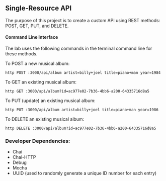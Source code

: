## Single-Resource API

The purpose of this project is to create a custom API using REST methods: POST, GET, PUT, and DELETE. 


#### Command Line Interface
The lab uses the following commands in the terminal command line for these methods.

To POST a new musical album:

`http POST :3000/api/album artist=billy+joel title=piano+man year=1984`

To GET an existing musical album:

`http GET :3000/api/album?id=ac977e02-7b36-4bb6-a200-64335716d8a5`

To PUT (update) an existing musical album:

`http PUT :3000/api/album artist=billy+joel title=piano+man year=1986`

To DELETE an existing musical album:

`http DELETE :3000/api/album?id=ac977e02-7b36-4bb6-a200-64335716d8a5`


### Developer Dependencies: 
* Chai
* Chai-HTTP
* Debug
* Mocha
* UUID (used to randomly generate a unique ID number for each entry)

